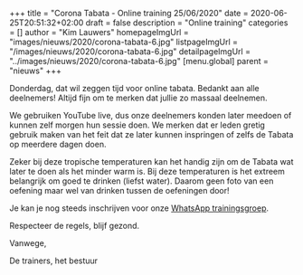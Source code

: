 +++
title = "Corona Tabata - Online training 25/06/2020"
date = 2020-06-25T20:51:32+02:00
draft = false
description = "Online training"
categories = []
author = "Kim Lauwers"
homepageImgUrl = "images/nieuws/2020/corona-tabata-6.jpg"
listpageImgUrl = "/images/nieuws/2020/corona-tabata-6.jpg"
detailpageImgUrl = "../images/nieuws/2020/corona-tabata-6.jpg"
[menu.global]
    parent = "nieuws"
+++

Donderdag, dat wil zeggen tijd voor online tabata. 
Bedankt aan alle deelnemers! Altijd fijn om te merken dat jullie zo massaal deelnemen.

We gebruiken YouTube live, dus onze deelnemers konden later meedoen of kunnen zelf morgen hun sessie doen. We merken dat er leden gretig gebruik maken van het feit dat ze later kunnen inspringen of zelfs de Tabata op meerdere dagen doen.

Zeker bij deze tropische temperaturen kan het handig zijn om de Tabata wat later te doen als het minder warm is. Bij deze temperaturen is het extreem belangrijk om goed te drinken (liefst water). Daarom geen foto van een oefening maar wel van drinken tussen de oefeningen door!

Je kan je nog steeds inschrijven voor onze [WhatsApp trainingsgroep](https://www.jujitsukeerbergen.be/nieuws/2020/04/16/corona-april---geen-training/).


Respecteer de regels, blijf gezond.


Vanwege,

De trainers, het bestuur